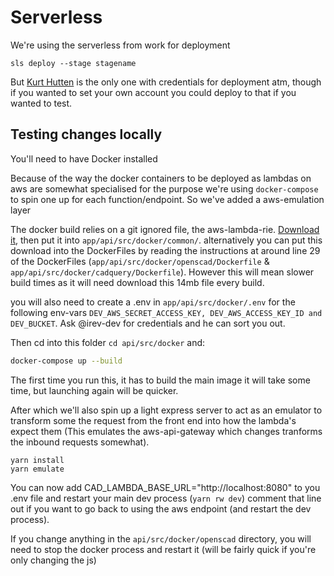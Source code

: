 # Serverless

We're using the serverless from work for deployment

```
sls deploy --stage stagename
```
But [Kurt Hutten](https://github.com/Irev-Dev) is the only one with credentials for deployment atm, though if you wanted to set your own account you could deploy to that if you wanted to test.

## Testing changes locally

You'll need to have Docker installed

Because of the way the docker containers to be deployed as lambdas on aws are somewhat specialised for the purpose we're using `docker-compose` to spin one up for each function/endpoint. So we've added a aws-emulation layer


The docker build relies on a git ignored file, the aws-lambda-rie. [Download it](https://github.com/aws/aws-lambda-runtime-interface-emulator/releases/download/v1.0/aws-lambda-rie), then put it into `app/api/src/docker/common/`. alternatively you can put this download into the DockerFiles by reading the instructions at around line 29 of the DockerFiles (`app/api/src/docker/openscad/Dockerfile` & `app/api/src/docker/cadquery/Dockerfile`). However this will mean slower build times as it will need download this 14mb file every build.

you will also need to create a .env in `app/api/src/docker/.env` for the following env-vars `DEV_AWS_SECRET_ACCESS_KEY, DEV_AWS_ACCESS_KEY_ID and DEV_BUCKET`. Ask @irev-dev for credentials and he can sort you out.

Then cd into this folder `cd api/src/docker` and:

```bash
docker-compose up --build
```
The first time you run this, it has to build the main image it will take some time, but launching again will be quicker.

After which we'll also spin up a light express server to act as an emulator to transform some the request from the front end into how the lambda's expect them (This emulates the aws-api-gateway which changes tranforms the inbound requests somewhat).
```
yarn install
yarn emulate
```
You can now add CAD_LAMBDA_BASE_URL="http://localhost:8080" to you .env file and restart your main dev process (`yarn rw dev`) comment that line out if you want to go back to using the aws endpoint (and restart the dev process).

If you change anything in the `api/src/docker/openscad` directory, you will need to stop the docker process and restart it (will be fairly quick if you're only changing the js)


